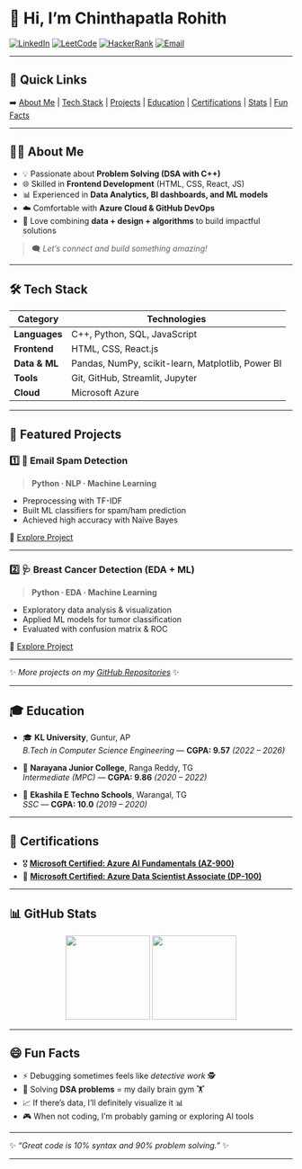 # 👋 Hi, I’m **Chinthapatla Rohith**

[![LinkedIn](https://img.shields.io/badge/LinkedIn-0A66C2?style=flat-square&logo=linkedin&logoColor=white)](https://www.linkedin.com/in/chinthapatla-rohith)
[![LeetCode](https://img.shields.io/badge/LeetCode-FFA116?style=flat-square&logo=leetcode&logoColor=black)](https://leetcode.com/cr__269)
[![HackerRank](https://img.shields.io/badge/HackerRank-2EC866?style=flat-square&logo=hackerrank&logoColor=white)](https://www.hackerrank.com/cr_267)
[![Email](https://img.shields.io/badge/Email-D14836?style=flat-square&logo=gmail&logoColor=white)](mailto:chinthapatlarohith@gmail.com)

---

## 📌 Quick Links  
➡️ [About Me](#-about-me) | [Tech Stack](#-tech-stack) | [Projects](#-featured-projects) | [Education](#-education) | [Certifications](#-certifications) | [Stats](#-github-stats) | [Fun Facts](#-fun-facts)  

---

## 🧑‍💻 About Me
- 💡 Passionate about **Problem Solving (DSA with C++)**  
- 🌐 Skilled in **Frontend Development** (HTML, CSS, React, JS)  
- 📊 Experienced in **Data Analytics, BI dashboards, and ML models**  
- ☁️ Comfortable with **Azure Cloud & GitHub DevOps**  
- 🎯 Love combining **data + design + algorithms** to build impactful solutions  

> 🗨️ *Let’s connect and build something amazing!*  

---

## 🛠 Tech Stack  

| **Category**   | **Technologies**                                     |
|----------------|------------------------------------------------------|
| **Languages**  | C++, Python, SQL, JavaScript                         |
| **Frontend**   | HTML, CSS, React.js                                  |
| **Data & ML**  | Pandas, NumPy, scikit-learn, Matplotlib, Power BI    |
| **Tools**      | Git, GitHub, Streamlit, Jupyter                      |
| **Cloud**      | Microsoft Azure                                      |

---

## 🚀 Featured Projects  

### 1️⃣ 📧 Email Spam Detection  
> **Python · NLP · Machine Learning**  
- Preprocessing with TF-IDF  
- Built ML classifiers for spam/ham prediction  
- Achieved high accuracy with Naïve Bayes  

🔗 [Explore Project](https://github.com/cr-267/EMAIL-SPAM-DETECTION)

---

### 2️⃣ 🩺 Breast Cancer Detection (EDA + ML)  
> **Python · EDA · Machine Learning**  
- Exploratory data analysis & visualization  
- Applied ML models for tumor classification  
- Evaluated with confusion matrix & ROC  

🔗 [Explore Project](https://github.com/cr-267/breast-cancer-eda)

---

✨ *More projects on my [GitHub Repositories](https://github.com/cr-267?tab=repositories)* ✨

---

## 🎓 Education  

- 🎓 **KL University**, Guntur, AP  
  *B.Tech in Computer Science Engineering* — **CGPA: 9.57** *(2022 – 2026)*  

- 🏫 **Narayana Junior College**, Ranga Reddy, TG  
  *Intermediate (MPC)* — **CGPA: 9.86** *(2020 – 2022)*  

- 🏫 **Ekashila E Techno Schools**, Warangal, TG  
  *SSC* — **CGPA: 10.0** *(2019 – 2020)*  

---

## 📜 Certifications  

- 🎖️ [**Microsoft Certified: Azure AI Fundamentals (AZ-900)**](https://learn.microsoft.com/api/credentials/share/en-us/cr-267/6D0340D94ABC8F54?sharingId=6CAD354418BFF8F)  
- 🏅 [**Microsoft Certified: Azure Data Scientist Associate (DP-100)**](https://learn.microsoft.com/api/credentials/share/en-us/cr-267/88B97F37BD1554D7?sharingId=6CAD354418BFF8F)  

---

## 📊 GitHub Stats  

<p align="center">
  <img src="https://github-readme-stats.vercel.app/api?username=cr-267&show_icons=true&theme=tokyonight&hide_border=true" height="150" />
  <img src="https://github-readme-streak-stats.herokuapp.com/?user=cr-267&theme=tokyonight&hide_border=true" height="150" />
</p>

---

## 😄 Fun Facts  
- ⚡ Debugging sometimes feels like *detective work* 🕵️  
- 🧩 Solving **DSA problems** = my daily brain gym 🏋️  
- 📈 If there’s data, I’ll definitely visualize it 📊  
- 🎮 When not coding, I’m probably gaming or exploring AI tools  

---

✨ *“Great code is 10% syntax and 90% problem solving.”* ✨

---
